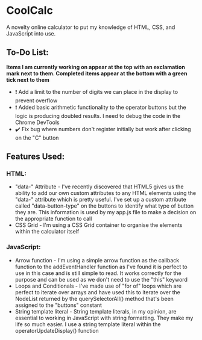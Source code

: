 # CoolCalc

A novelty online calculator to put my knowledge of HTML, CSS, and JavaScript into use.

## To-Do List:

**Items I am currently working on appear at the top with an exclamation mark next to them. Completed items appear at the bottom with a green tick next to them**

- :heavy_exclamation_mark: Add a limit to the number of digits we can place in the display to prevent overflow
- :heavy_exclamation_mark: Added basic arithmetic functionality to the operator buttons but the logic is producing doubled results. I need to debug the code in the Chrome DevTools
- :heavy_check_mark: Fix bug where numbers don't register initially but work after clicking on the "C" button

## Features Used:

### HTML:

- "data-" Attribute - I've recently discovered that HTML5 gives us the ability to add our own custom attributes to any HTML elements using
  the "data-" attribute which is pretty useful. I've set up a custom attribute called "data-button-type" on the buttons to identify what type of button they are.
  This information is used by my app.js file to make a decision on the appropriate function to call
- CSS Grid - I'm using a CSS Grid container to organise the elements within the calculator itself

### JavaScript:

- Arrow function - I'm using a simple arrow function as the callback function to the addEventHandler function as I've found it is perfect to use in this case and is still simple to read. It works correctly for the purpose and can be used as we don't need to use the "this" keyword
- Loops and Conditionals - I've made use of "for of" loops which are perfect to iterate over arrays and have used this to iterate over the NodeList returned by the querySelectorAll() method that's been assigned to the "buttons" constant
- String template literal - String template literals, in my opinion, are essential to working in JavaScript with string formatting. They make my life so much easier. I use a string template literal within the operatorUpdateDisplay() function
